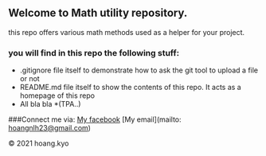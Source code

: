 ## Welcome to Math utility repository.
this repo offers various math methods used as a helper for your project.

### you will find in this repo the following stuff:

* .gitignore file itself to demonstrate how to ask the git tool to upload a file or not
* README.md file itself to show the contents of this repo. It
acts as a homepage of this repo
* All bla bla
*(TPA..)


###Connect me via:
[My facebook](https://fb.com/hoang.kyo23)
[My email](mailto: hoangnlh23@gmail.com)

© 2021 hoang.kyo